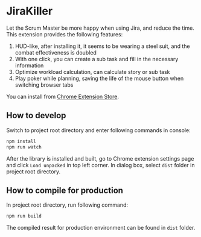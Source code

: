 # JiraKiller

Let the Scrum Master be more happy when using Jira, and reduce the time.
This extension provides the following features:
1. HUD-like, after installing it, it seems to be wearing a steel suit, and the combat effectiveness is doubled
2. With one click, you can create a sub task and fill in the necessary information
3. Optimize workload calculation, can calculate story or sub task
4. Play poker while planning, saving the life of the mouse button when switching browser tabs

You can install from [Chrome Extension Store](https://chrome.google.com/webstore/detail/jira-killer/geaokmikfnlagcafdoncanagegopiphp).

## How to develop

Switch to project root directory and enter following commands in console:

```bash
npm install
npm run watch
```

After the library is installed and built, go to Chrome extension settings page and click `Load unpacked` in top left corner. In dialog box, select `dist` folder in project root directory.

## How to compile for production

In project root directory, run following command:

```bash
npm run build
```

The compiled result for production environment can be found in `dist` folder.
